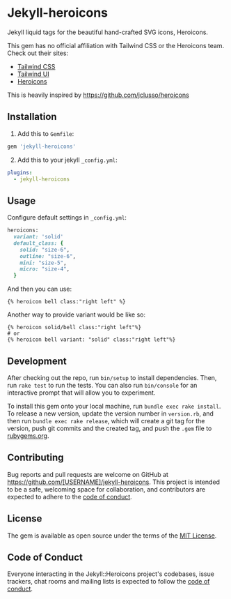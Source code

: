 # Jekyll-heroicons

Jekyll liquid tags for the beautiful hand-crafted SVG icons, Heroicons.

This gem has no official affiliation with Tailwind CSS or the Heroicons team. Check out their sites:

- [Tailwind CSS](https://tailwindcss.com/)
- [Tailwind UI](https://tailwindui.com/)
- [Heroicons](https://heroicons.com/)

This is heavily inspired by https://github.com/jclusso/heroicons

## Installation

1. Add this to `Gemfile`:

  ```ruby
  gem 'jekyll-heroicons'
  ```
2. Add this to your jekyll `_config.yml`:

  ```yaml
  plugins:
    - jekyll-heroicons
  ```

## Usage
Configure default settings in `_config.yml`:

```ruby
heroicons:
  variant: 'solid'
  default_class: {
    solid: "size-6",
    outline: "size-6",
    mini: "size-5",
    micro: "size-4",
  }
```

And then you can use:

```liquid
{% heroicon bell class:"right left" %}
```

Another way to provide variant would be like so:
```liquid
{% heroicon solid/bell class:"right left"%}
# or
{% heroicon bell variant: "solid" class:"right left"%}
```

## Development

After checking out the repo, run `bin/setup` to install dependencies. Then, run `rake test` to run the tests. You can also run `bin/console` for an interactive prompt that will allow you to experiment.

To install this gem onto your local machine, run `bundle exec rake install`. To release a new version, update the version number in `version.rb`, and then run `bundle exec rake release`, which will create a git tag for the version, push git commits and the created tag, and push the `.gem` file to [rubygems.org](https://rubygems.org).

## Contributing

Bug reports and pull requests are welcome on GitHub at https://github.com/[USERNAME]/jekyll-heroicons. This project is intended to be a safe, welcoming space for collaboration, and contributors are expected to adhere to the [code of conduct](https://github.com/[USERNAME]/jekyll-heroicons/blob/master/CODE_OF_CONDUCT.md).

## License

The gem is available as open source under the terms of the [MIT License](https://opensource.org/licenses/MIT).

## Code of Conduct

Everyone interacting in the Jekyll::Heroicons project's codebases, issue trackers, chat rooms and mailing lists is expected to follow the [code of conduct](https://github.com/[USERNAME]/jekyll-heroicons/blob/master/CODE_OF_CONDUCT.md).
